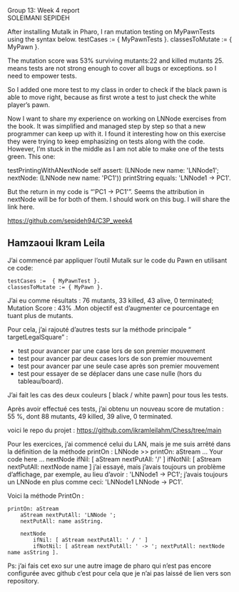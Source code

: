 Group 13: Week 4 report  
SOLEIMANI 	SEPIDEH

After installing Mutalk in Pharo, I ran mutation testing on MyPawnTests using the syntax below.
testCases :=  { MyPawnTests }.
classesToMutate := { MyPawn }.

The mutation score was 53%
surviving mutants:22     and killed mutants 25.
means tests are not strong enough to cover all bugs or exceptions.
so I need to empower tests.

So I added one more test to my class in order to check if the black pawn is able to move right, because as first wrote a test to just check the white player’s pawn.

Now I want to share my experience on working on LNNode exercises from the book.
It was simplified and managed step by step so that a new programmer can keep up with it. I found it interesting how on this exercise they were trying to keep emphasizing on tests along with the code.
However, I’m stuck in the middle as I am not able to make one of the tests green.
This one:

testPrintingWithANextNode
    self assert: (LNNode new name: 'LNNode1';
        nextNode: (LNNode new name: 'PC1')) printString
        equals: 'LNNode1 -> PC1'.

But the return in my code is “'PC1 -> PC1'”. Seems the attribution in nextNode will be for both of them. I should work on this bug.
I will share the link here.

https://github.com/sepideh94/C3P_week4

## Hamzaoui Ikram Leila 
J’ai commencé par appliquer l’outil Mutalk sur le code du Pawn en utilisant ce code:
```smalktalk
testCases :=  { MyPawnTest }.
classesToMutate := { MyPawn }.
```

J’ai eu comme résultats : 76 mutants, 33 killed, 43 alive, 0 terminated;
Mutation Score : 43% .Mon objectif est d’augmenter ce pourcentage en tuant plus de mutants.

Pour cela, j’ai rajouté d’autres tests sur la méthode principale “ targetLegalSquare” :
- test pour avancer par une case lors de son premier mouvement
- test pour avancer par deux cases lors de son premier mouvement
- test pour avancer par une seule case après son premier mouvement
- test pour essayer de se déplacer dans une case nulle (hors du tableau/board).

J’ai fait les cas des deux couleurs [ black / white pawn] pour tous les tests.

Après avoir effectué ces tests, j’ai obtenu un nouveau score de mutation : 55 %, dont  88 mutants, 49 killed, 39 alive, 0 terminated.

voici le repo du projet : https://github.com/ikramleilahm/Chess/tree/main

Pour les exercices, j’ai commencé celui du LAN, mais je me suis arrêté dans la définition de la méthode printOn : 
LNNode >> printOn: aStream ... Your code here ... nextNode ifNil: [ aStream nextPutAll: '/' ] ifNotNil: [ aStream nextPutAll: nextNode name ]
j’ai essayé, mais j’avais toujours un problème d’affichage, par exemple, au lieu d’avoir : 'LNNode1 -> PC1'; j’avais toujours un LNNode en plus comme ceci:  'LNNode1 LNNode -> PC1'.

Voici la méthode PrintOn :
```smalktalk
printOn: aStream
    aStream nextPutAll: 'LNNode '; 
    nextPutAll: name asString.  
    
    nextNode
        ifNil: [ aStream nextPutAll: ' / ' ] 
        ifNotNil: [ aStream nextPutAll: ' -> '; nextPutAll: nextNode name asString ].
```

Ps: j’ai fais cet exo sur une autre image de pharo qui n’est pas encore configurée avec github c’est pour cela que je n’ai pas laissé de lien vers son repository.






